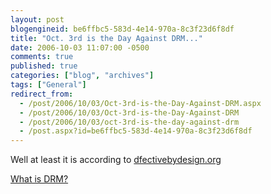 ```yaml
---
layout: post
blogengineid: be6ffbc5-583d-4e14-970a-8c3f23d6f8df
title: "Oct. 3rd is the Day Against DRM..."
date: 2006-10-03 11:07:00 -0500
comments: true
published: true
categories: ["blog", "archives"]
tags: ["General"]
redirect_from: 
  - /post/2006/10/03/Oct-3rd-is-the-Day-Against-DRM.aspx
  - /post/2006/10/03/Oct-3rd-is-the-Day-Against-DRM
  - /post/2006/10/03/oct-3rd-is-the-day-against-drm
  - /post.aspx?id=be6ffbc5-583d-4e14-970a-8c3f23d6f8df
---
```

<!-- more -->

Well at least it is according to <A href="http://defectivebydesign.org/en/blog/ten_things_for_oct3">dfectivebydesign.org</A>

<A href="http://defectivebydesign.org/en/what_is_drm_digital_restrictions_management">What is DRM?</A>
